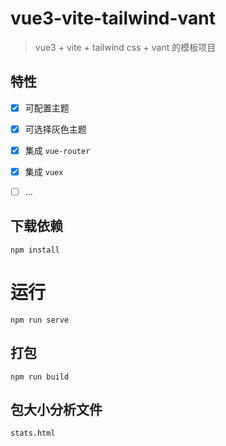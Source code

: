 # vue3-vite-tailwind-vant

> vue3 + vite + tailwind css + vant 的模板项目

## 特性

- [x] 可配置主题
- [x] 可选择灰色主题
- [x] 集成 `vue-router`
- [x] 集成 `vuex`
- [ ] ...


## 下载依赖

```
npm install
```

# 运行

```
npm run serve
```

## 打包

```
npm run build
```

## 包大小分析文件
```
stats.html
```

